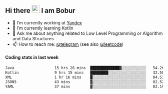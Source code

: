 ## Hi there <img src="https://media.giphy.com/media/hvRJCLFzcasrR4ia7z/giphy.gif" width="25px" height="25px"> I am Bobur

- 💼 I’m currently working at [Yandex](https://yandex.ru/)
- 🌱 I’m currently learning Kotlin
- 💬 Ask me about anything related to Low Level Programming or Algorithm and Data Structures
- 📫 How to reach me: [@telegram](https://t.me/octoant) (see also [@leetcode](https://leetcode.com/octoant/))    

#### Coding stats in last week

<!--START_SECTION:waka-->

```txt
Java                  15 hrs 26 mins  █████████████▓░░░░░░░░░░░   54.26 %
Kotlin                9 hrs 15 mins   ████████░░░░░░░░░░░░░░░░░   32.50 %
XML                   1 hr 16 mins    █░░░░░░░░░░░░░░░░░░░░░░░░   04.51 %
JSON5                 43 mins         ▓░░░░░░░░░░░░░░░░░░░░░░░░   02.52 %
YAML                  37 mins         ▓░░░░░░░░░░░░░░░░░░░░░░░░   02.19 %
```

<!--END_SECTION:waka-->
